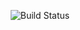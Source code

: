 <p align="center">
    <img src="https://api.travis-ci.org/samdevbr/samueltest.svg?branch=master" alt="Build Status"></<img>
</p>